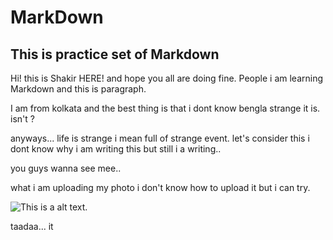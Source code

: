 # MarkDown
## This is practice set of Markdown

Hi! this is Shakir HERE! and hope you all are doing fine. People i am learning Markdown and this is paragraph.

I am from kolkata and the best thing is that i dont know bengla strange it is. isn't ? 

anyways... life is strange i mean full of strange event. let's consider this i dont know why i am writing this but still i a writing..

you guys wanna see mee..

what i am uploading my photo i don't know how to upload it but i can try.

![This is a alt text.](home/me/image/shakir.png "This is a sample image.")

taadaa... it



